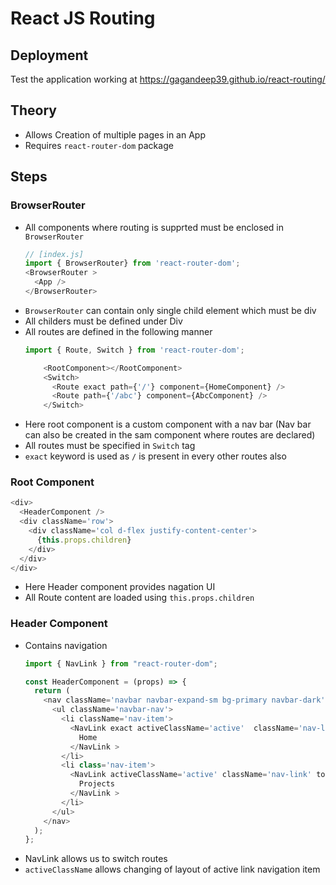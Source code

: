 # React JS Routing

## Deployment
Test the application working at https://gagandeep39.github.io/react-routing/

## Theory 
- Allows Creation of multiple pages in an App
- Requires `react-router-dom` package

## Steps

### BrowserRouter
- All components where routing is supprted must be enclosed in `BrowserRouter`
  ```js
  // [index.js]
  import { BrowserRouter} from 'react-router-dom';
  <BrowserRouter >
    <App />
  </BrowserRouter>
  ```
- `BrowserRouter` can contain only single child element which must be div
- All childers must be defined under Div
- All routes are defined in the following manner
  ```js
  import { Route, Switch } from 'react-router-dom';

      <RootComponent></RootComponent>
      <Switch>
        <Route exact path={'/'} component={HomeComponent} />
        <Route path={'/abc'} component={AbcComponent} />
      </Switch>
  ```
- Here root component is a custom component with a nav bar (Nav bar can also be created in the sam component where routes are declared)
- All routes must be specified in `Switch` tag
- `exact` keyword is used as `/` is present in every other routes also 

### Root Component 
  ```js
  <div>
    <HeaderComponent />
    <div className='row'>
      <div className='col d-flex justify-content-center'>
        {this.props.children}
      </div>
    </div>
  </div>
  ```
- Here Header component provides nagation UI
- All Route content are loaded using `this.props.children`

### Header Component
- Contains navigation
  ```js
  import { NavLink } from "react-router-dom";

  const HeaderComponent = (props) => {
    return (
      <nav className='navbar navbar-expand-sm bg-primary navbar-dark'>
        <ul className='navbar-nav'>
          <li className='nav-item'>
            <NavLink exact activeClassName='active'  className='nav-link' to='/'>
              Home
            </NavLink >
          </li>
          <li class='nav-item'>
            <NavLink activeClassName='active' className='nav-link' to='/projects'>
              Projects
            </NavLink >
          </li>
        </ul>
      </nav>
    );
  };
  ```
- NavLink allows us to switch routes
- `activeClassName` allows changing of layout of active link navigation item